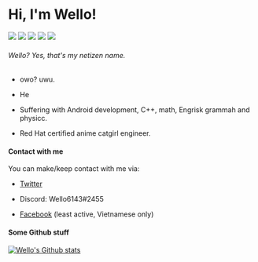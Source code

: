 # Hi, I'm Wello!

[![](https://img.shields.io/badge/Fedora-Workstation%20Laptop-blue?style=flat&logo=fedora)](https://getfedora.org)
[![](https://img.shields.io/badge/Tumbleweed-Virtual%20Machine-green?style=flat&logo=opensuse)](https://software.opensuse.org/distributions/tumbleweed)
[![](https://img.shields.io/badge/CentOS-Server-darkblue?style=flat&logo=centos)](https://centos.rip)
[![](https://img.shields.io/badge/IDE%2FText%20Editor-Visual%20Studio%20Code-blue?style=flat&logo=visual-studio-code&logoColor=00d77d)](https://code.visualstudio.com)
[![](https://img.shields.io/badge/Android-Phone-lightgreen?style=flat&logo=android)](https://www.android.com)

###### Wello? Yes, that's my netizen name.

- owo? uwu.

- He

- Suffering with Android development, C++, math, Engrisk grammah and physicc.

- Red Hat certified anime catgirl engineer.

#### Contact with me

You can make/keep contact with me via:

- [Twitter](https://twitter.com/wello6143)

- Discord: Wello6143#2455

- [Facebook](https://fb.me/wellothedev) (least active, Vietnamese only)

#### Some Github stuff

[![Wello's Github stats](https://github-readme-stats.vercel.app/api?username=wello6143)](https://github.com/anuraghazra/github-readme-stats)
